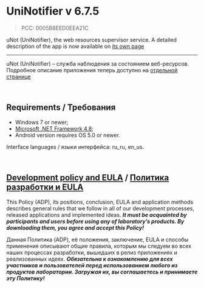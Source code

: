 # UniNotifier v 6.7.5
> PCC: 0005B8EED0EEA21C



uNot (UniNotifier), the web resources supervisor service.
A detailed description of the app is now available on [its own page](https://adslbarxatov.github.io/UniNotifier)

---

uNot (UniNotifier) – служба наблюдения за состоянием веб-ресурсов.
Подробное описание приложения теперь доступно на [отдельной странице](https://adslbarxatov.github.io/UniNotifier/ru)

&nbsp;



## Requirements / Требования

- Windows 7 or newer;
- [Microsoft .NET Framework 4.8](https://go.microsoft.com/fwlink/?linkid=2088631);
- Android version requires OS 5.0 or newer.

Interface languages / языки интерфейса: ru_ru, en_us.

&nbsp;



## [Development policy and EULA](https://adslbarxatov.github.io/ADP) / [Политика разработки и EULA](https://adslbarxatov.github.io/ADP/ru)

This Policy (ADP), its positions, conclusion, EULA and application methods
describes general rules that we follow in all of our development processes, released applications and implemented ideas.
***It must be acquainted by participants and users before using any of laboratory’s products.
By downloading them, you agree and accept this Policy!***

Данная Политика (ADP), её положения, заключение, EULA и способы применения
описывают общие правила, которым мы следуем во всех наших процессах разработки, вышедших в релиз приложениях
и реализованных идеях.
***Обязательна к ознакомлению для всех участников и пользователей перед использованием любого из продуктов лаборатории.
Загружая их, вы соглашаетесь и принимаете эту Политику!***

